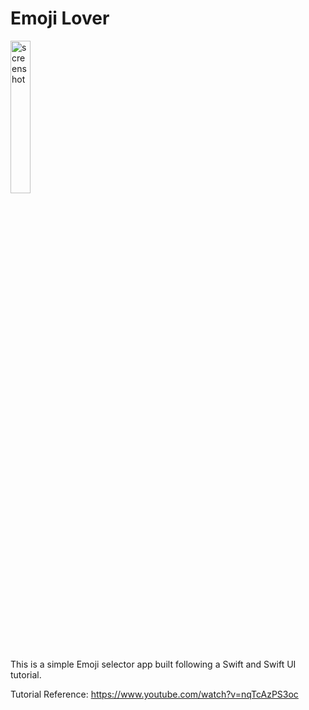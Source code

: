 # Emoji Lover

<img src="Screenshot 2024-07-22 at 4.10.13 pm.png" alt="screenshot" width="25%" height="auto">

This is a simple Emoji selector app built following a Swift and Swift UI tutorial. 

Tutorial Reference: https://www.youtube.com/watch?v=nqTcAzPS3oc
